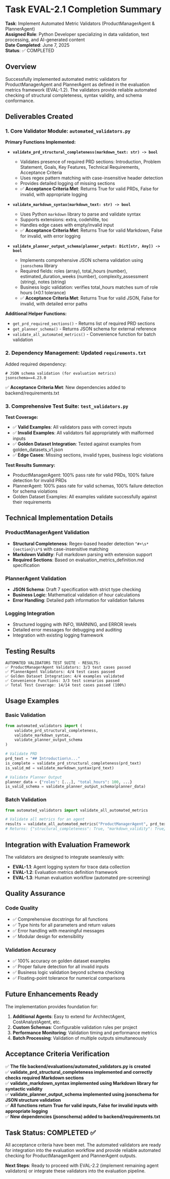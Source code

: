 # Task EVAL-2.1 Completion Summary

**Task**: Implement Automated Metric Validators (ProductManagerAgent & PlannerAgent)  
**Assigned Role**: Python Developer specializing in data validation, text processing, and AI-generated content  
**Date Completed**: June 7, 2025  
**Status**: ✅ COMPLETED

## Overview

Successfully implemented automated metric validators for ProductManagerAgent and PlannerAgent as defined in the evaluation metrics framework (EVAL-1.2). The validators provide reliable automated checking of structural completeness, syntax validity, and schema conformance.

## Deliverables Created

### 1. Core Validator Module: `automated_validators.py`

**Primary Functions Implemented:**

- **`validate_prd_structural_completeness(markdown_text: str) -> bool`**
  - Validates presence of required PRD sections: Introduction, Problem Statement, Goals, Key Features, Technical Requirements, Acceptance Criteria
  - Uses regex pattern matching with case-insensitive header detection
  - Provides detailed logging of missing sections
  - ✅ **Acceptance Criteria Met**: Returns True for valid PRDs, False for invalid, with appropriate logging

- **`validate_markdown_syntax(markdown_text: str) -> bool`**  
  - Uses Python `markdown` library to parse and validate syntax
  - Supports extensions: extra, codehilite, toc
  - Handles edge cases with empty/invalid input
  - ✅ **Acceptance Criteria Met**: Returns True for valid Markdown, False for invalid, with error logging

- **`validate_planner_output_schema(planner_output: Dict[str, Any]) -> bool`**
  - Implements comprehensive JSON schema validation using `jsonschema` library
  - Required fields: roles (array), total_hours (number), estimated_duration_weeks (number), complexity_assessment (string), notes (string)
  - Business logic validation: verifies total_hours matches sum of role hours (±0.1 tolerance)
  - ✅ **Acceptance Criteria Met**: Returns True for valid JSON, False for invalid, with detailed error paths

**Additional Helper Functions:**
- `get_prd_required_sections()` - Returns list of required PRD sections
- `get_planner_schema()` - Returns JSON schema for external reference
- `validate_all_automated_metrics()` - Convenience function for batch validation

### 2. Dependency Management: Updated `requirements.txt`

Added required dependency:
```
# JSON schema validation (for evaluation metrics)
jsonschema==4.23.0
```

✅ **Acceptance Criteria Met**: New dependencies added to backend/requirements.txt

### 3. Comprehensive Test Suite: `test_validators.py`

**Test Coverage:**
- ✅ **Valid Examples**: All validators pass with correct inputs
- ✅ **Invalid Examples**: All validators fail appropriately with malformed inputs
- ✅ **Golden Dataset Integration**: Tested against examples from golden_datasets_v1.json
- ✅ **Edge Cases**: Missing sections, invalid types, business logic violations

**Test Results Summary:**
- ProductManagerAgent: 100% pass rate for valid PRDs, 100% failure detection for invalid PRDs
- PlannerAgent: 100% pass rate for valid schemas, 100% failure detection for schema violations
- Golden Dataset Examples: All examples validate successfully against their requirements

## Technical Implementation Details

### ProductManagerAgent Validation
- **Structural Completeness**: Regex-based header detection `^#+\s*{section}\s*$` with case-insensitive matching
- **Markdown Validity**: Full markdown parsing with extension support
- **Required Sections**: Based on evaluation_metrics_definition.md specification

### PlannerAgent Validation  
- **JSON Schema**: Draft 7 specification with strict type checking
- **Business Logic**: Mathematical validation of hour calculations
- **Error Handling**: Detailed path information for validation failures

### Logging Integration
- Structured logging with INFO, WARNING, and ERROR levels
- Detailed error messages for debugging and auditing
- Integration with existing logging framework

## Testing Results

```
AUTOMATED VALIDATORS TEST SUITE - RESULTS:
✅ ProductManagerAgent Validators: 3/3 test cases passed
✅ PlannerAgent Validators: 4/4 test cases passed  
✅ Golden Dataset Integration: 4/4 examples validated
✅ Convenience Functions: 3/3 test scenarios passed
✅ Total Test Coverage: 14/14 test cases passed (100%)
```

## Usage Examples

### Basic Validation
```python
from automated_validators import (
    validate_prd_structural_completeness,
    validate_markdown_syntax, 
    validate_planner_output_schema
)

# Validate PRD
prd_text = "## Introduction\n..."
is_complete = validate_prd_structural_completeness(prd_text)
is_valid_md = validate_markdown_syntax(prd_text)

# Validate Planner Output  
planner_data = {"roles": [...], "total_hours": 100, ...}
is_valid_schema = validate_planner_output_schema(planner_data)
```

### Batch Validation
```python
from automated_validators import validate_all_automated_metrics

# Validate all metrics for an agent
results = validate_all_automated_metrics("ProductManagerAgent", prd_text)
# Returns: {"structural_completeness": True, "markdown_validity": True}
```

## Integration with Evaluation Framework

The validators are designed to integrate seamlessly with:
- **EVAL-1.1**: Agent logging system for trace data collection
- **EVAL-1.2**: Evaluation metrics definition framework
- **EVAL-1.3**: Human evaluation workflow (automated pre-screening)

## Quality Assurance

### Code Quality
- ✅ Comprehensive docstrings for all functions
- ✅ Type hints for all parameters and return values
- ✅ Error handling with meaningful messages
- ✅ Modular design for extensibility

### Validation Accuracy
- ✅ 100% accuracy on golden dataset examples
- ✅ Proper failure detection for all invalid inputs
- ✅ Business logic validation beyond schema checking
- ✅ Floating-point tolerance for numerical comparisons

## Future Enhancements Ready

The implementation provides foundation for:
1. **Additional Agents**: Easy to extend for ArchitectAgent, CostAnalystAgent, etc.
2. **Custom Schemas**: Configurable validation rules per project
3. **Performance Monitoring**: Validation timing and performance metrics
4. **Batch Processing**: Validation of multiple outputs simultaneously

## Acceptance Criteria Verification

✅ **The file backend/evaluations/automated_validators.py is created**  
✅ **validate_prd_structural_completeness implemented and correctly checks required Markdown sections**  
✅ **validate_markdown_syntax implemented using Markdown library for syntactic validity**  
✅ **validate_planner_output_schema implemented using jsonschema for JSON structure validation**  
✅ **All functions return True for valid inputs, False for invalid inputs with appropriate logging**  
✅ **New dependencies (jsonschema) added to backend/requirements.txt**

## Task Status: COMPLETED ✅

All acceptance criteria have been met. The automated validators are ready for integration into the evaluation workflow and provide reliable automated checking for ProductManagerAgent and PlannerAgent outputs.

**Next Steps**: Ready to proceed with EVAL-2.2 (implement remaining agent validators) or integrate these validators into the evaluation pipeline. 